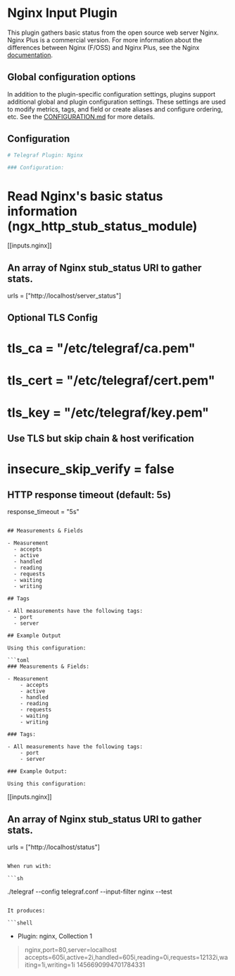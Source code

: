# Nginx Input Plugin

This plugin gathers basic status from the open source web server Nginx. Nginx
Plus is a commercial version. For more information about the differences between
Nginx (F/OSS) and Nginx Plus, see the Nginx [documentation][diff-doc].

[diff-doc]: https://www.nginx.com/blog/whats-difference-nginx-foss-nginx-plus/

## Global configuration options <!-- @/docs/includes/plugin_config.md -->

In addition to the plugin-specific configuration settings, plugins support
additional global and plugin configuration settings. These settings are used to
modify metrics, tags, and field or create aliases and configure ordering, etc.
See the [CONFIGURATION.md][CONFIGURATION.md] for more details.

[CONFIGURATION.md]: ../../../docs/CONFIGURATION.md

## Configuration

```toml @sample.conf
# Telegraf Plugin: Nginx

### Configuration:

```
# Read Nginx's basic status information (ngx_http_stub_status_module)
[[inputs.nginx]]
  ## An array of Nginx stub_status URI to gather stats.
  urls = ["http://localhost/server_status"]

  ## Optional TLS Config
  # tls_ca = "/etc/telegraf/ca.pem"
  # tls_cert = "/etc/telegraf/cert.pem"
  # tls_key = "/etc/telegraf/key.pem"
  ## Use TLS but skip chain & host verification
  # insecure_skip_verify = false

  ## HTTP response timeout (default: 5s)
  response_timeout = "5s"
```

## Measurements & Fields

- Measurement
  - accepts
  - active
  - handled
  - reading
  - requests
  - waiting
  - writing

## Tags

- All measurements have the following tags:
  - port
  - server

## Example Output

Using this configuration:

```toml
### Measurements & Fields:

- Measurement
    - accepts
    - active
    - handled
    - reading
    - requests
    - waiting
    - writing

### Tags:

- All measurements have the following tags:
    - port
    - server

### Example Output:

Using this configuration:
```
[[inputs.nginx]]
  ## An array of Nginx stub_status URI to gather stats.
  urls = ["http://localhost/status"]
```

When run with:

```sh
```
./telegraf --config telegraf.conf --input-filter nginx --test
```

It produces:

```shell
```
* Plugin: nginx, Collection 1
> nginx,port=80,server=localhost accepts=605i,active=2i,handled=605i,reading=0i,requests=12132i,waiting=1i,writing=1i 1456690994701784331
```
